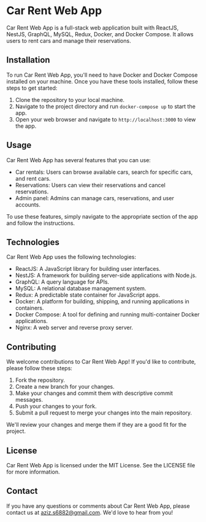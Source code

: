 # Car Rent Web App

Car Rent Web App is a full-stack web application built with ReactJS, NestJS, GraphQL, MySQL, Redux, Docker, and Docker Compose. It allows users to rent cars and manage their reservations.

## Installation

To run Car Rent Web App, you'll need to have Docker and Docker Compose installed on your machine. Once you have these tools installed, follow these steps to get started:

1. Clone the repository to your local machine.
2. Navigate to the project directory and run `docker-compose up` to start the app.
3. Open your web browser and navigate to `http://localhost:3000` to view the app.

## Usage

Car Rent Web App has several features that you can use:


- Car rentals: Users can browse available cars, search for specific cars, and rent cars.
- Reservations: Users can view their reservations and cancel reservations.
- Admin panel: Admins can manage cars, reservations, and user accounts.

To use these features, simply navigate to the appropriate section of the app and follow the instructions.

## Technologies

Car Rent Web App uses the following technologies:

- ReactJS: A JavaScript library for building user interfaces.
- NestJS: A framework for building server-side applications with Node.js.
- GraphQL: A query language for APIs.
- MySQL: A relational database management system.
- Redux: A predictable state container for JavaScript apps.
- Docker: A platform for building, shipping, and running applications in containers.
- Docker Compose: A tool for defining and running multi-container Docker applications.
- Nginx: A web server and reverse proxy server.

## Contributing

We welcome contributions to Car Rent Web App! If you'd like to contribute, please follow these steps:

1. Fork the repository.
2. Create a new branch for your changes.
3. Make your changes and commit them with descriptive commit messages.
4. Push your changes to your fork.
5. Submit a pull request to merge your changes into the main repository.

We'll review your changes and merge them if they are a good fit for the project.

## License

Car Rent Web App is licensed under the MIT License. See the LICENSE file for more information.

## Contact

If you have any questions or comments about Car Rent Web App, please contact us at aziz.s6882@gmail.com. We'd love to hear from you!
